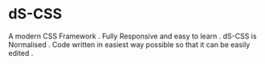 # dS-CSS
A modern CSS Framework . Fully Responsive and easy to learn .
dS-CSS is Normalised .
Code written in easiest way possible so that it can be easily edited .
